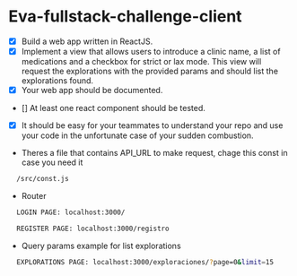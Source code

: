 # Eva-fullstack-challenge-client
- [x] Build a web app written in ReactJS.
- [x] Implement a view that allows users to introduce a clinic name, a list of medications and a checkbox for strict or lax mode. This view will request the explorations with the provided params and should list the explorations found.
- [x] Your web app should be documented.
- [] At least one react component should be tested.
- [x] It should be easy for your teammates to understand your repo and use your code in the unfortunate case of your sudden combustion.

- Theres a file that contains API_URL to make request, chage this const in case you need it
```bash
  /src/const.js
```

- Router
```bash
  LOGIN PAGE: localhost:3000/
```
```bash
  REGISTER PAGE: localhost:3000/registro
```

- Query params example for list explorations
```bash
  EXPLORATIONS PAGE: localhost:3000/exploraciones/?page=0&limit=15
```